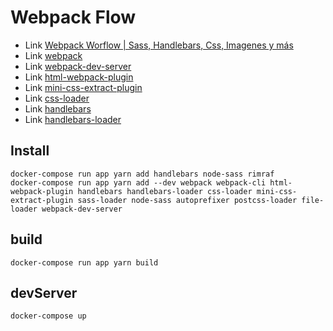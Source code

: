 # Webpack Flow

* Link [Webpack Worflow | Sass, Handlebars, Css, Imagenes y más][tutorial]
* Link [webpack][webpack]
* Link [webpack-dev-server][webpack_dev_server]
* Link [html-webpack-plugin][html_webpack_plugin]
* Link [mini-css-extract-plugin][mini_css_extract_plugin]
* Link [css-loader][css_loader]
* Link [handlebars][handlebarsjs]
* Link [handlebars-loader][handlebars_loader]

[tutorial]: https://youtu.be/7e5apiL6tVQ
[webpack]: https://webpack.js.org/
[webpack_dev_server]: https://github.com/webpack/webpack-dev-server
[html_webpack_plugin]: https://github.com/jantimon/html-webpack-plugin
[mini_css_extract_plugin]: https://github.com/webpack-contrib/mini-css-extract-plugin
[css_loader]: https://github.com/webpack-contrib/css-loader
[handlebarsjs]: https://handlebarsjs.com/
[handlebars_loader]: https://github.com/pcardune/handlebars-loader

## Install


```shell
docker-compose run app yarn add handlebars node-sass rimraf
docker-compose run app yarn add --dev webpack webpack-cli html-webpack-plugin handlebars handlebars-loader css-loader mini-css-extract-plugin sass-loader node-sass autoprefixer postcss-loader file-loader webpack-dev-server
```

## build

```shell
docker-compose run app yarn build
```

## devServer

```shell
docker-compose up
```

